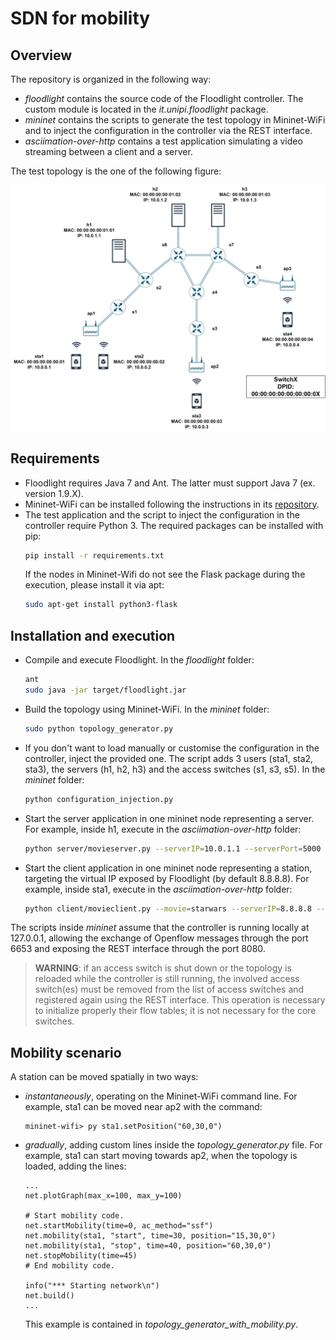 # SDN for mobility

## Overview
The repository is organized in the following way:
- _floodlight_ contains the source code of the Floodlight controller.
  The custom module is located in the _it.unipi.floodlight_ package.
- _mininet_ contains the scripts to generate the test topology in Mininet-WiFi and
  to inject the configuration in the controller via the REST interface.
- _asciimation-over-http_ contains a test application simulating a video 
  streaming between a client and a server.
  
The test topology is the one of the following figure:

![Test topology](images/Topology.png)

## Requirements
- Floodlight requires Java 7 and Ant. The latter must support Java 7 (ex. version 1.9.X).
- Mininet-WiFi can be installed following the instructions in its [repository](https://github.com/intrig-unicamp/mininet-wifi).
- The test application and the script to inject the configuration in the controller require Python 3. 
  The required packages can be installed with pip:
    ```bash
    pip install -r requirements.txt
    ```
  If the nodes in Mininet-Wifi do not see the Flask package during the execution, please install it via apt:
    ```bash
    sudo apt-get install python3-flask
    ```

## Installation and execution
- Compile and execute Floodlight. In the _floodlight_ folder:
    ```bash
    ant
    sudo java -jar target/floodlight.jar
    ```
- Build the topology using Mininet-WiFi. In the _mininet_ folder:
    ```bash
    sudo python topology_generator.py
    ```
- If you don't want to load manually or customise the configuration in the controller, inject the provided one. 
  The script adds 3 users (sta1, sta2, sta3), the servers (h1, h2, h3) and the access
  switches (s1, s3, s5). In the _mininet_ folder:
  ```bash
  python configuration_injection.py
  ``` 
- Start the server application in one mininet node representing a server. For example, inside h1, 
  execute in the _asciimation-over-http_ folder:
  ```bash
  python server/movieserver.py --serverIP=10.0.1.1 --serverPort=5000
  ```
- Start the client application in one mininet node representing a station, targeting the virtual IP exposed 
  by Floodlight (by default 8.8.8.8). For example, inside sta1, execute in the _asciimation-over-http_ folder:
  ```bash
  python client/movieclient.py --movie=starwars --serverIP=8.8.8.8 --serverPort=5000
  ```

The scripts inside _mininet_ assume that the controller is running locally at 127.0.0.1,
allowing the exchange of Openflow messages through the port 6653 and exposing the REST interface
through the port 8080.

> **WARNING**: if an access switch is shut down or the topology is reloaded while the controller
> is still running, the involved access switch(es) must be removed from the list of access switches and 
> registered again using the REST interface. This operation is necessary to initialize properly their 
> flow tables; it is not necessary for the core switches.

## Mobility scenario
A station can be moved spatially in two ways:
- _instantaneously_, operating on the Mininet-WiFi command line.
  For example, sta1 can be moved near ap2 with the command:
  ```
  mininet-wifi> py sta1.setPosition("60,30,0")
  ```
- _gradually_, adding custom lines inside the _topology_generator.py_ file.
  For example, sta1 can start moving towards ap2, when the topology is loaded,
  adding the lines:
  ```
  ...
  net.plotGraph(max_x=100, max_y=100)
  
  # Start mobility code.
  net.startMobility(time=0, ac_method="ssf")
  net.mobility(sta1, "start", time=30, position="15,30,0")
  net.mobility(sta1, "stop", time=40, position="60,30,0")
  net.stopMobility(time=45)
  # End mobility code.
  
  info("*** Starting network\n")
  net.build()
  ...
  ```
  This example is contained in _topology_generator_with_mobility.py_.
